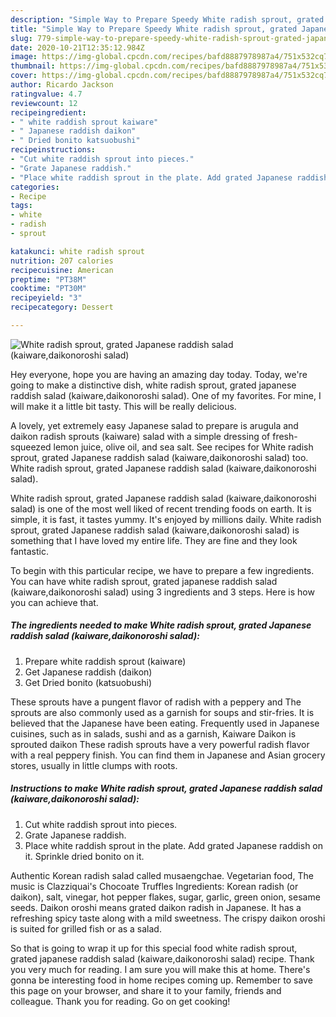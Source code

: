 ```yaml
---
description: "Simple Way to Prepare Speedy White radish sprout, grated Japanese raddish salad (kaiware,daikonoroshi salad)"
title: "Simple Way to Prepare Speedy White radish sprout, grated Japanese raddish salad (kaiware,daikonoroshi salad)"
slug: 779-simple-way-to-prepare-speedy-white-radish-sprout-grated-japanese-raddish-salad-kaiware-daikonoroshi-salad
date: 2020-10-21T12:35:12.984Z
image: https://img-global.cpcdn.com/recipes/bafd8887978987a4/751x532cq70/white-radish-sprout-grated-japanese-raddish-salad-kaiwaredaikonoroshi-salad-recipe-main-photo.jpg
thumbnail: https://img-global.cpcdn.com/recipes/bafd8887978987a4/751x532cq70/white-radish-sprout-grated-japanese-raddish-salad-kaiwaredaikonoroshi-salad-recipe-main-photo.jpg
cover: https://img-global.cpcdn.com/recipes/bafd8887978987a4/751x532cq70/white-radish-sprout-grated-japanese-raddish-salad-kaiwaredaikonoroshi-salad-recipe-main-photo.jpg
author: Ricardo Jackson
ratingvalue: 4.7
reviewcount: 12
recipeingredient:
- " white raddish sprout kaiware"
- " Japanese raddish daikon"
- " Dried bonito katsuobushi"
recipeinstructions:
- "Cut white raddish sprout into pieces."
- "Grate Japanese raddish."
- "Place white raddish sprout in the plate. Add grated Japanese raddish on it. Sprinkle dried bonito on it."
categories:
- Recipe
tags:
- white
- radish
- sprout

katakunci: white radish sprout 
nutrition: 207 calories
recipecuisine: American
preptime: "PT38M"
cooktime: "PT30M"
recipeyield: "3"
recipecategory: Dessert

---
```



![White radish sprout, grated Japanese raddish salad (kaiware,daikonoroshi salad)](https://img-global.cpcdn.com/recipes/bafd8887978987a4/751x532cq70/white-radish-sprout-grated-japanese-raddish-salad-kaiwaredaikonoroshi-salad-recipe-main-photo.jpg)

Hey everyone, hope you are having an amazing day today. Today, we're going to make a distinctive dish, white radish sprout, grated japanese raddish salad (kaiware,daikonoroshi salad). One of my favorites. For mine, I will make it a little bit tasty. This will be really delicious.

A lovely, yet extremely easy Japanese salad to prepare is arugula and daikon radish sprouts (kaiware) salad with a simple dressing of fresh-squeezed lemon juice, olive oil, and sea salt. See recipes for White radish sprout, grated Japanese raddish salad (kaiware,daikonoroshi salad) too. White radish sprout, grated Japanese raddish salad (kaiware,daikonoroshi salad).

White radish sprout, grated Japanese raddish salad (kaiware,daikonoroshi salad) is one of the most well liked of recent trending foods on earth. It is simple, it is fast, it tastes yummy. It's enjoyed by millions daily. White radish sprout, grated Japanese raddish salad (kaiware,daikonoroshi salad) is something that I have loved my entire life. They are fine and they look fantastic.


To begin with this particular recipe, we have to prepare a few ingredients. You can have white radish sprout, grated japanese raddish salad (kaiware,daikonoroshi salad) using 3 ingredients and 3 steps. Here is how you can achieve that.

<!--inarticleads1-->

##### The ingredients needed to make White radish sprout, grated Japanese raddish salad (kaiware,daikonoroshi salad):

1. Prepare  white raddish sprout (kaiware)
1. Get  Japanese raddish (daikon)
1. Get  Dried bonito (katsuobushi)


These sprouts have a pungent flavor of radish with a peppery and The sprouts are also commonly used as a garnish for soups and stir-fries. It is believed that the Japanese have been eating. Frequently used in Japanese cuisines, such as in salads, sushi and as a garnish, Kaiware Daikon is sprouted daikon These radish sprouts have a very powerful radish flavor with a real peppery finish. You can find them in Japanese and Asian grocery stores, usually in little clumps with roots. 

<!--inarticleads2-->

##### Instructions to make White radish sprout, grated Japanese raddish salad (kaiware,daikonoroshi salad):

1. Cut white raddish sprout into pieces.
1. Grate Japanese raddish.
1. Place white raddish sprout in the plate. Add grated Japanese raddish on it. Sprinkle dried bonito on it.


Authentic Korean radish salad called musaengchae. Vegetarian food, The music is Clazziquai&#39;s Chocoate Truffles Ingredients: Korean radish (or daikon), salt, vinegar, hot pepper flakes, sugar, garlic, green onion, sesame seeds. Daikon oroshi means grated daikon radish in Japanese. It has a refreshing spicy taste along with a mild sweetness. The crispy daikon oroshi is suited for grilled fish or as a salad. 

So that is going to wrap it up for this special food white radish sprout, grated japanese raddish salad (kaiware,daikonoroshi salad) recipe. Thank you very much for reading. I am sure you will make this at home. There's gonna be interesting food in home recipes coming up. Remember to save this page on your browser, and share it to your family, friends and colleague. Thank you for reading. Go on get cooking!
